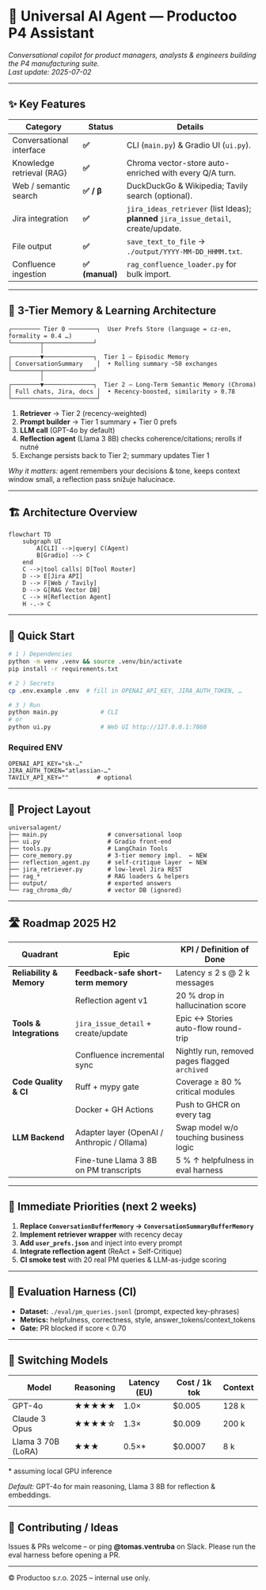 # 🧠 Universal AI Agent — Productoo P4 Assistant  
*Conversational copilot for product managers, analysts & engineers building the P4 manufacturing suite.*  
_Last update: 2025-07-02_

---

## ✨ Key Features

| Category | Status | Details |
|----------|--------|---------|
| Conversational interface | **✅** | CLI (`main.py`) & Gradio UI (`ui.py`). |
| Knowledge retrieval (RAG) | **✅** | Chroma vector-store auto-enriched with every Q/A turn. |
| Web / semantic search | **✅ / β** | DuckDuckGo & Wikipedia; Tavily search (optional). |
| Jira integration | **✅** | `jira_ideas_retriever` (list Ideas); **planned** `jira_issue_detail`, create/update. |
| File output | **✅** | `save_text_to_file` → `./output/YYYY-MM-DD_HHMM.txt`. |
| Confluence ingestion | **✅ (manual)** | `rag_confluence_loader.py` for bulk import. |

---

## 🧩 3-Tier Memory & Learning Architecture

```text
┌──────── Tier 0 ────────┐  User Prefs Store (language = cz-en, formality = 0.4 …)
└────────┬──────────────┘
         │
┌────────▼──────────────┐  Tier 1 — Episodic Memory  
│ ConversationSummary    │  • Rolling summary ~50 exchanges  
└────────┬──────────────┘
         │
┌────────▼──────────────┐  Tier 2 — Long-Term Semantic Memory (Chroma)  
│ Full chats, Jira, docs │  • Recency-boosted, similarity > 0.78  
└────────────────────────┘
```

1. **Retriever** → Tier 2 (recency-weighted)  
2. **Prompt builder** → Tier 1 summary + Tier 0 prefs  
3. **LLM call** (GPT-4o by default)  
4. **Reflection agent** (Llama 3 8B) checks coherence/citations; rerolls if nutné  
5. Exchange persists back to Tier 2; summary updates Tier 1

_Why it matters:_ agent remembers your decisions & tone, keeps context window small, a reflection pass snižuje halucinace.

---

## 🏗️ Architecture Overview

```mermaid
flowchart TD
    subgraph UI
        A[CLI] -->|query| C(Agent)
        B[Gradio] --> C
    end
    C -->|tool calls| D[Tool Router]
    D --> E[Jira API]
    D --> F[Web / Tavily]
    D --> G[RAG Vector DB]
    C --> H[Reflection Agent]
    H -.-> C
```

---

## 🚀 Quick Start

```bash
# 1 ) Dependencies
python -m venv .venv && source .venv/bin/activate
pip install -r requirements.txt

# 2 ) Secrets
cp .env.example .env  # fill in OPENAI_API_KEY, JIRA_AUTH_TOKEN, …

# 3 ) Run
python main.py            # CLI
# or
python ui.py              # Web UI http://127.0.0.1:7860
```

### Required ENV

```dotenv
OPENAI_API_KEY="sk-…"
JIRA_AUTH_TOKEN="atlassian-…"
TAVILY_API_KEY=""        # optional
```

---

## 📂 Project Layout

```
universalagent/
├── main.py                 # conversational loop
├── ui.py                   # Gradio front-end
├── tools.py                # LangChain Tools
├── core_memory.py          # 3-tier memory impl.  ← NEW
├── reflection_agent.py     # self-critique layer  ← NEW
├── jira_retriever.py       # low-level Jira REST
├── rag_*                   # RAG loaders & helpers
├── output/                 # exported answers
└── rag_chroma_db/          # vector DB (ignored)
```

---

## 🛣️ Roadmap 2025 H2

| Quadrant | Epic | KPI / Definition of Done |
|----------|------|--------------------------|
| **Reliability & Memory** | **Feedback-safe short-term memory** | Latency ≤ 2 s @ 2 k messages |
| | Reflection agent v1 | 20 % drop in hallucination score |
| **Tools & Integrations** | `jira_issue_detail` + create/update | Epic ↔ Stories auto-flow round-trip |
| | Confluence incremental sync | Nightly run, removed pages flagged `archived` |
| **Code Quality & CI** | Ruff + mypy gate | Coverage ≥ 80 % critical modules |
| | Docker + GH Actions | Push to GHCR on every tag |
| **LLM Backend** | Adapter layer (OpenAI / Anthropic / Ollama) | Swap model w/o touching business logic |
| | Fine-tune Llama 3 8B on PM transcripts | 5 % ↑ helpfulness in eval harness |

---

## 🎯 Immediate Priorities (next 2 weeks)

1. **Replace `ConversationBufferMemory` → `ConversationSummaryBufferMemory`**  
2. **Implement retriever wrapper** with recency decay  
3. **Add `user_prefs.json`** and inject into every prompt  
4. **Integrate reflection agent** (ReAct + Self-Critique)  
5. **CI smoke test** with 20 real PM queries & LLM-as-judge scoring

---

## 🧪 Evaluation Harness (CI)

* **Dataset:** `./eval/pm_queries.jsonl` (prompt, expected key-phrases)  
* **Metrics:** helpfulness, correctness, style, answer_tokens/context_tokens  
* **Gate:** PR blocked if score < 0.70

---

## 🤖 Switching Models

| Model | Reasoning | Latency (EU) | Cost / 1k tok | Context |
|-------|-----------|--------------|---------------|---------|
| GPT-4o | ★★★★★ | 1.0× | \$0.005 | 128 k |
| Claude 3 Opus | ★★★★☆ | 1.3× | \$0.009 | 200 k |
| Llama 3 70B (LoRA) | ★★★ | 0.5×* | \$0.0007 | 8 k |

\* assuming local GPU inference

_Default:_ GPT-4o for main reasoning, Llama 3 8B for reflection & embeddings.

---

## 🙌 Contributing / Ideas

Issues & PRs welcome – or ping **@tomas.ventruba** on Slack. Please run the eval harness before opening a PR.

---

© Productoo s.r.o. 2025 – internal use only.
